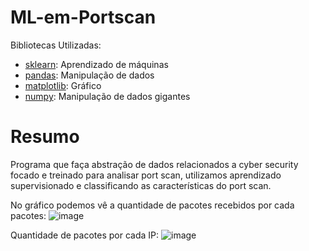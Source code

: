 # ML-em-Portscan

Bibliotecas Utilizadas:

* [sklearn](https://scikit-learn.org/stable/): Aprendizado de máquinas
* [pandas](https://pandas.pydata.org/docs/): Manipulação de dados
* [matplotlib](https://matplotlib.org/stable/index.html): Gráfico
* [numpy](https://numpy.org/doc/stable/): Manipulação de dados gigantes

# Resumo
Programa que faça abstração de dados relacionados a cyber security focado e treinado para analisar port scan, utilizamos aprendizado supervisionado e classificando as características do port scan.

No gráfico podemos vê a quantidade de pacotes recebidos por cada pacotes:
![image](https://github.com/okuma1/ML-em-Portscan/assets/92878748/e3fda3ca-be88-4777-b03a-9f6bd67c0113)

Quantidade de pacotes por cada IP:
![image](https://github.com/okuma1/ML-em-Portscan/assets/92878748/126a56f6-8487-49f5-9004-f8c2ac77bdff)
